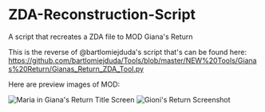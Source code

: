 # ZDA-Reconstruction-Script
A script that recreates a ZDA file to MOD Giana's Return

This is the reverse of @bartlomiejduda's script that's can be found here: https://github.com/bartlomiejduda/Tools/blob/master/NEW%20Tools/Gianas%20Return/Gianas_Return_ZDA_Tool.py

Here are preview images of MOD:

![Maria in Giana's Return Title Screen](https://user-images.githubusercontent.com/129554573/229241284-8736327c-c0d6-4d17-8d55-28730040082c.png)
![Gioni's Return Screenshot](https://user-images.githubusercontent.com/129554573/229241308-4294653b-3ed0-4dac-922f-3b247d4f9d85.png)
